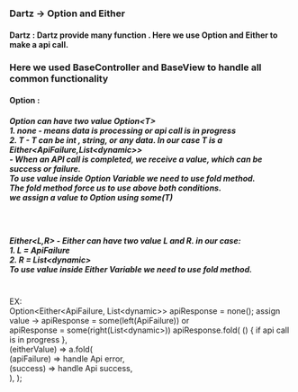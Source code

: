 <html>
    <body>
            <h3>Dartz -> Option and Either </h3>
            <h4>
                Dartz : Dartz provide many function . Here we use Option and Either to make a api call. 
            </h4>
            <h3>Here we used BaseController and BaseView to handle all common functionality </h3>
            <h4>
                Option : 
            </h4>
            <h5> 
                Option can have two value Option&lt;T&gt;<br>
                1. none - means data is processing or api call is in progress<br>
                2. T - T can be int , string, or any data. In our case T is a Either&lt;ApiFailure,List&lt;dynamic&gt;&gt;<br>
                     - When an API call is completed, we receive a value, which can be success or failure.
                <br>
                To use value inside Option Variable we need to use fold method. <br>
                The fold method force us to use above both conditions.<br>
                we assign a value to Option using some(T)
            </h5>
            <br>
            <h5> 
                Either&lt;L,R&gt; - Either can have two value L and R. in our case: <br>
                1. L = ApiFailure<br>
                2. R = List&lt;dynamic&gt;
                <br>
                To use value inside Either Variable we need to use fold method.<br>
            </h5><br>
            EX: <br>
                Option&lt;Either&lt;ApiFailure, List&lt;dynamic&gt;&gt; apiResponse = none();
                assign value -> apiResponse = some(left(ApiFailure)) or <br>apiResponse = some(right(List&lt;dynamic&gt;))
                apiResponse.fold(
                    () {
                      if api call is in progress
                    },<br>
                    (eitherValue) => a.fold(<br>
                              (apiFailure) => handle Api error,<br>
                              (success) => handle Api success,<br>
                            ),
                );
            <p>
           </p>
    </body>
</html>
